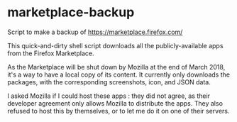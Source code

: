 # marketplace-backup
Script to make a backup of https://marketplace.firefox.com/

This quick-and-dirty shell script downloads all the publicly-available apps from the Firefox Marketplace.

As the Marketplace will be shut down by Mozilla at the end of March 2018, it's a way to have a local copy of its content.
It currently only downloads the packages, with the corresponding screenshots, icon, and JSON data.

I asked Mozilla if I could host these apps : they did not agree, as their developer agreement only allows Mozilla to distribute the apps. They also refused to host this by themselves, or to let me do it on one of their servers.
